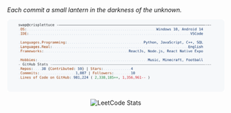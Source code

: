 <p>
  <em>Each commit a small lantern in the darkness of the unknown.</em>  
</p>

<a href="https://github.com/grilled-swampert/grilled-swampert">
  <picture>
    <source media="(prefers-color-scheme: dark)" srcset="https://raw.githubusercontent.com/grilled-swampert/grilled-swampert/main/dark_mode.svg">
    <img alt="GitHub Profile README" src="https://raw.githubusercontent.com/grilled-swampert/grilled-swampert/main/light_mode.svg">
  </picture>
</a>

<p align="center">
  <img src="https://leetcard.jacoblin.cool/user7519fE?theme=dark&font=Bebas%20Neue" alt="LeetCode Stats" style="width:70%;">
</p>

